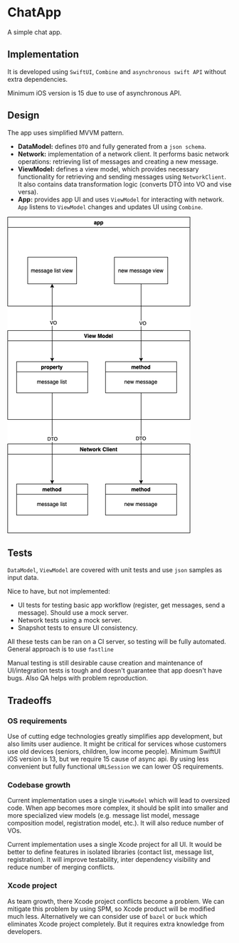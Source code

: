 # ChatApp
A simple chat app. 

## Implementation
It is developed using `SwiftUI`, `Combine` and `asynchronous swift API` without extra dependencies.

Minimum iOS version is 15 due to use of asynchronous API.

## Design
The app uses simplified MVVM pattern.

* **DataModel:** defines `DTO` and fully generated from a `json schema`.
* **Network:** implementation of a network client. It performs basic network operations: retrieving list of messages and creating a new message.
* **ViewModel:** defines a view model, which provides necessary functionality for retrieving and sending messages using `NetworkClient`. It also contains data transformation logic (converts DTO into VO and vise versa).
* **App:** provides app UI and uses `ViewModel` for interacting with network. `App` listens to `ViewModel` changes and updates UI using `Combine`.

![Diagram](architecture.png)

## Tests
`DataModel`, `ViewModel` are covered with unit tests and use `json` samples as input data.

Nice to have, but not implemented:

* UI tests for testing basic app workflow (register, get messages, send a message). Should use a mock server.
* Network tests using a mock server.
* Snapshot tests to ensure UI consistency.

All these tests can be ran on a CI server, so testing will be fully automated. General approach is to use `fastline`

Manual testing is still desirable cause creation and maintenance of UI/integration tests is tough and doesn't guarantee that app doesn't have bugs. Also QA helps with problem reproduction.

## Tradeoffs
### OS requirements
Use of cutting edge technologies greatly simplifies app development, but also limits user audience. It might be critical for services whose customers use old devices (seniors, children, low income people).
Minimum SwiftUI iOS version is 13, but we require 15 cause of async api. By using less convenient but fully functional `URLSession` we can lower OS requirements.

### Codebase growth
Current implementation uses a single `ViewModel` which will lead to oversized code. When app becomes more complex, it should be split into smaller and more specialized view models (e.g. message list model, message composition model, registration model, etc.). It will also reduce number of VOs.

Current implementation uses a single Xcode project for all UI. It would be better to define features in isolated libraries (contact list, message list, registration). It will improve testability, inter dependency visibility and reduce number of merging conflicts.

### Xcode project
As team growth, there Xcode project conflicts become a problem. We can mitigate this problem by using SPM, so Xcode product will be modified much less. Alternatively we can consider use of `bazel` or `buck` which eliminates Xcode project completely. But it requires extra knowledge from developers.